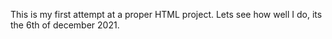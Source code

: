 
This is my first attempt at a proper HTML project. Lets see how well I do, its the 6th of december 2021.